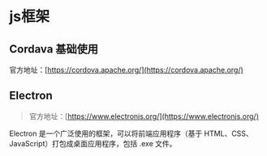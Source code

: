 # js框架

## Cordava 基础使用

官方地址：[https://cordova.apache.org/](https://cordova.apache.org/)

## Electron
> 官方地址：[https://www.electronjs.org/](https://www.electronjs.org/)

Electron 是一个广泛使用的框架，可以将前端应用程序（基于 HTML、CSS、JavaScript）打包成桌面应用程序，包括 .exe 文件。
